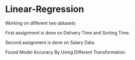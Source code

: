 # Linear-Regression

Working on different two datasets

First assignment is done on Delivery Time and Sorting Time.

Second assignment is done on Salary Data.

Found Model Accuracy By Using Different Transformation.
